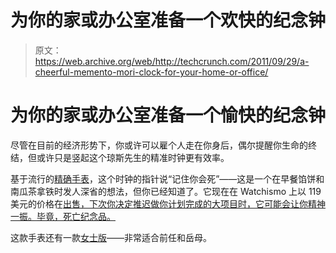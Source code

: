 # 为你的家或办公室准备一个欢快的纪念钟

> 原文：<https://web.archive.org/web/http://techcrunch.com/2011/09/29/a-cheerful-memento-mori-clock-for-your-home-or-office/>

# 为你的家或办公室准备一个愉快的纪念钟

尽管在目前的经济形势下，你或许可以雇个人走在你身后，偶尔提醒你生命的终结，但或许只是竖起这个琼斯先生的精准时钟更有效率。

基于流行的[精确手表](https://web.archive.org/web/20230313141604/http://www.watchismo.com/search.aspx?find=mr+jones+accurate+watch)，这个时钟的指针说“记住你会死”——这是一个在早餐馅饼和南瓜茶拿铁时发人深省的想法，但你已经知道了。它现在在 Watchismo 上以 119 美元的价格在[出售，下次你决定推迟做你计划完成的大项目时，它可能会让你精神一振。毕竟，死亡纪念品。](https://web.archive.org/web/20230313141604/http://www.watchismo.com/mr-jones-the-accurate-clock.aspx)

这款手表还有一款[女士版](https://web.archive.org/web/20230313141604/http://www.watchismo.com/mr.-jones-the-accurate-ladies-watch.aspx)——非常适合前任和岳母。